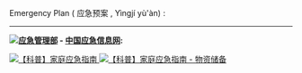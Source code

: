 Emergency Plan ( 应急预案 , Yìngjí yù'àn) :

------------------------------------------------

<p><b><img src="http://www.emerinfo.cn/images/favicon.png" /><a href="https://www.mem.gov.cn/" title="中华人民共和国应急管理部/主办( 官网 mem.gov.cn )">应急管理部</a> 
- <a href="http://www.emerinfo.cn/" title="中国应急信息网 - 中华人民共和国应急管理部/主办( 官网 mem.gov.cn )">中国应急信息网</a>:</b></p>

 <a href="https://www.mem.gov.cn/kp/yjzn/201904/t20190414_245885.shtml">
 <img src="https://www.mem.gov.cn/kp/yjzn/201904/W020190414313410210689.jpg" title="【科普】家庭应急--中华人民共和国应急管理部" alt="【科普】家庭应急指南"> </a>
 
  <a href="https://www.mem.gov.cn/kp/yjzn/201904/t20190414_245887.shtml">
 <img src="https://www.mem.gov.cn/kp/yjzn/201904/W020190414314849754233.jpg" title="【科普】物资储备--中华人民共和国应急管理部" alt="【科普】家庭应急指南 - 物资储备"> </a>
